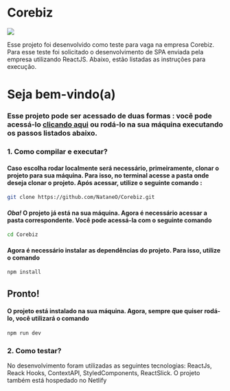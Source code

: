 # Corebiz

<img src="https://img.shields.io/github/last-commit/NataneO/Corebiz?color=%23D9EBDF&label=Last%20commit&logo=github&logoColor=%23D9EBDF"/>

Esse projeto foi desenvolvido como teste para vaga na empresa Corebiz.
Para esse teste foi solicitado o desenvolvimento de SPA enviada pela empresa utilizando ReactJS.
Abaixo, estão listadas as instruções para execução.

# Seja bem-vindo(a) #
### Esse projeto pode ser acessado de duas formas : você pode acessá-lo <a target="_blank" href="https://optimistic-yonath-81cc14.netlify.app">clicando aqui</a> ou rodá-lo na sua máquina executando os passos listados abaixo. ###

### 1. Como compilar e executar?  ###
#### Caso escolha rodar localmente será necessário, primeiramente, clonar o projeto para sua máquina. Para isso, no terminal acesse a pasta onde deseja clonar o projeto. Após acessar, utilize o seguinte comando : ####

```sh
git clone https://github.com/NataneO/Corebiz.git
```

#### *Oba!* O projeto já está na sua máquina. Agora é necessário acessar a pasta correspondente. Você pode acessá-la com o seguinte comando ####

```sh
cd Corebiz
```

#### Agora é necessário instalar as dependências do projeto. Para isso, utilize o comando

```sh
npm install
```

## Pronto! ##
#### O projeto está instalado na sua máquina. Agora, sempre que quiser rodá-lo, você utilizará o comando 

```sh
npm run dev
```

### 2. Como testar? ###
No desenvolvimento foram utilizadas as seguintes tecnologias: ReactJs, Reack Hooks, ContextAPI, StyledComponents, ReactSlick. O projeto também está hospedado no Netlify



